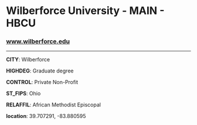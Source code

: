 # Wilberforce University - MAIN - HBCU
### www.wilberforce.edu
---
**CITY**: Wilberforce

**HIGHDEG**: Graduate degree

**CONTROL**: Private Non-Profit

**ST_FIPS**: Ohio

**RELAFFIL**: African Methodist Episcopal

**location**: 39.707291, -83.880595